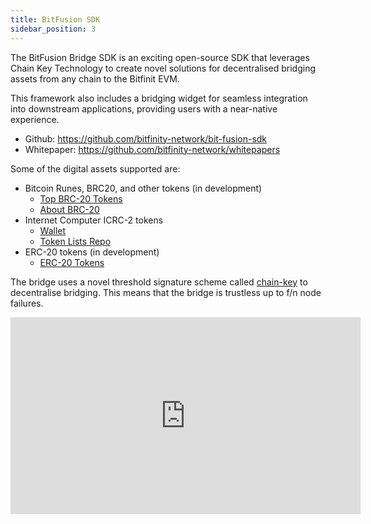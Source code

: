 ```yaml
---
title: BitFusion SDK
sidebar_position: 3
---
```


The BitFusion Bridge SDK is an exciting open-source SDK that leverages Chain Key Technology to create novel solutions for decentralised bridging assets from any chain to the Bitfinit EVM.

This framework also includes a bridging widget for seamless integration into downstream applications, providing users with a near-native experience.

* Github: https://github.com/bitfinity-network/bit-fusion-sdk
* Whitepaper: https://github.com/bitfinity-network/whitepapers

Some of the digital assets supported are:
* Bitcoin Runes, BRC20, and other tokens (in development)
    * [Top BRC-20 Tokens](https://coinranking.com/coins/brc-20)
    * [About BRC-20](https://cointelegraph.com/learn/what-is-a-brc-20-token-standard-an-overview)
* Internet Computer ICRC-2 tokens
    * [Wallet](https://wallet.bitfinity.network/)
    * [Token Lists Repo](https://github.com/bitfinity-network/token-lists)
* ERC-20 tokens (in development)
    * [ERC-20 Tokens](https://etherscan.io/tokens)


The bridge uses a novel threshold signature scheme called [chain-key](https://internetcomputer.org/how-it-works/chain-key-technology) to decentralise bridging. This means that the bridge is trustless up to f/n node failures.  

<div class="video-container">
    <iframe width="560" height="315" src="https://www.youtube.com/embed/eh9Z7D3Uuco" frameborder="0" allow="accelerometer; autoplay; clipboard-write; encrypted-media; gyroscope; picture-in-picture" allowfullscreen></iframe>
</div>